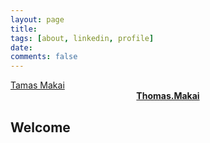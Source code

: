 ```yaml
---
layout: page
title:
tags: [about, linkedin, profile]
date: 
comments: false
---
```

<script type="text/javascript" src="https://platform.linkedin.com/badges/js/profile.js" async defer></script>

<div class="LI-profile-badge"  data-version="v1" data-size="large" data-locale="en_US" data-type="horizontal" data-theme="light" data-vanity="tamasmakai"><a class="LI-simple-link" href='https://dk.linkedin.com/in/tamasmakai?trk=profile-badge'>Tamas Makai</a></div>

<center><a href="https://thomasmakai.github.io"><b>Thomas.Makai</b></a></center>

## Welcome
